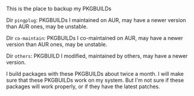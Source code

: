 This is the place to backup my PKGBUILDs

Dir `pingplug`: PKGBUILDs I maintained on AUR, may have a newer version than AUR ones, may be unstable.

Dir `co-maintain`: PKGBUILDs I co-maintained on AUR, may have a newer version than AUR ones, may be unstable.

Dir `others`: PKGBUILD I modified, maintained by others, may have a newer version.

I build packages with these PKGBUILDs about twice a month. I will make sure that these PKGBUILDs work on my system. But I'm not sure if these packages will work properly, or if they have the latest patches.
